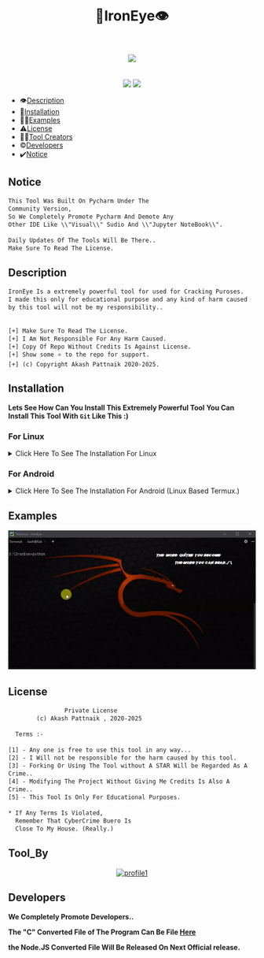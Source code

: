 # <h1 align="center">:bat:IronEye:eye:</h1>
# <p align="center"><a href="https://github.com/BLUE-DEVIL1134/IronEye"><img src="https://github-readme-stats.vercel.app/api/pin?username=BLUE-DEVIL1134&show_icons=true&theme=dracula&hide_border=true&repo=IronEye"></a></p>
<p align="center">
<a href="https://github.com/BLUE-DEVIL1134/IronEye"><img src="https://hits.seeyoufarm.com/api/count/incr/badge.svg?url=https%3A%2F%2Fgithub.com%2FBLUE-DEVIL1134%2FIronEye%2F&count_bg=%232100FF&title_bg=%2300BBFF&icon=github.svg&icon_color=%23000000&title=Views&edge_flat=false" /></a>
<img src="https://img.shields.io/badge/Version-1.0-blueviolet?&logo=github&style=flat" />
</p>

* :eye:[Description](#Description)
* :mechanical_arm:[Installation](#Installation)
* :supervillain_woman:[Examples](#Examples)
* :warning:[License](#License)
* :woman_technologist:[Tool Creators](#Tool_By)
* :copyright:[Developers](#Developers)
* :heavy_check_mark:[Notice](#Notice)

## Notice
```pythonregexp
This Tool Was Built On Pycharm Under The 
Community Version,
So We Completely Promote Pycharm And Demote Any
Other IDE Like \\"Visual\\" Sudio And \\"Jupyter NoteBook\\".

Daily Updates Of The Tools Will Be There..
Make Sure To Read The License.
```

## Description
```stylelint
IronEye Is a extremely powerful tool for used for Cracking Puroses.
I made this only for educational purpose and any kind of harm caused 
by this tool will not be my responsibility..


[+] Make Sure To Read The License.
[+] I Am Not Responsible For Any Harm Caused.
[+] Copy Of Repo Without Credits Is Against License.
[+] Show some ⭐ to the repo for support.
[+] (c) Copyright Akash Pattnaik 2020-2025.
```

## Installation
**Lets See How Can You Install This Extremely Powerful Tool**
**You Can Install This Tool With `Git` Like This :)**

### For Linux
<details>
    <summary>
        Click Here To See The Installation For Linux
    </summary>
    <h4>Open Your Terminal (Linux Based) And Copy-Paste These >></h4>
    
    apt update && apt upgrade -y
    apt install git -y
    apt install python -y

    git clone https://github.com/BLUE-DEVIL1134/IronEye.git
    cd IronEye
    chmod +x *
    pip install -r requirements.txt
    python -m IronEye

</details>

### For Android
<details>
    <summary>
        Click Here To See The Installation For Android (Linux Based Termux.)
    </summary>
    
   For Complete Tutorial - [Click Here](https://t.me/IndianBots/106)
    
   <h4>Open Your Termux And Copy-Paste These >></h4>
    
    pkg update && pkg upgrade -y
    pkg install git -y
    apt install python -y

    git clone https://github.com/BLUE-DEVIL1134/IronEye.git
    cd IronEye
    chmod +x *
    pip install -r requirements.txt
    python -m IronEye

</details>

## Examples
<img src="./img/ezgif-3-37eeef2442fd.gif" alt="Example_1">

## License
```
                Private License
        (c) Akash Pattnaik , 2020-2025

  Terms :-

[1] - Any one is free to use this tool in any way...
[2] - I Will not be responsible for the harm caused by this tool.
[3] - Forking Or Using The Tool without A STAR Will be Regarded As A Crime..
[4] - Modifying The Project Without Giving Me Credits Is Also A Crime..
[5] - This Tool Is Only For Educational Purposes.

* If Any Terms Is Violated,
  Remember That CyberCrime Buero Is 
  Close To My House. (Really.)
```

## Tool_By
<p align="center">
<a href="https://telegram.me/AKASH_AM1">
    <img src="https://avatars1.githubusercontent.com/u/55914808?s=460&v=4" alt="profile1" height="200" align="center"/>
</a>
</p>

## Developers
**We Completely Promote Developers..**

**The "C" Converted File of The Program Can Be File [Here](C-Build/IronEye.c)**

**the Node.JS Converted File Will Be Released On Next Official release.**
